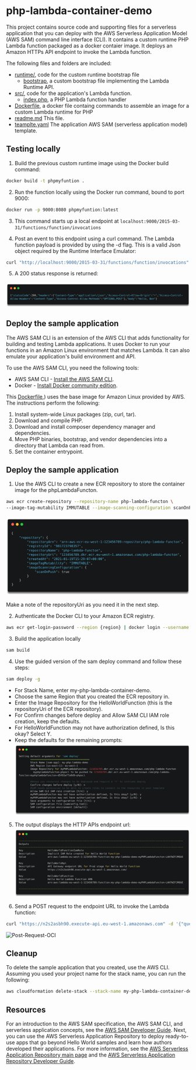 # php-lambda-container-demo

This project contains source code and supporting files for a serverless application that you can deploy with the AWS Serverless Application Model (AWS SAM) command line interface (CLI). It contains a custom runtime PHP Lambda function packaged as a docker contaier image. It deploys an Amazon HTTPs API endpoint to invoke the Lambda function. 

The following files and folders are included:

* [runtime/](./0.7-PHP-Lambda-functions-with-Docker-container-images/runtime), code for the custom runtime bootstrap file
  * [bootstrap](./0.7-PHP-Lambda-functions-with-Docker-container-images/runtime/bootstrap), a custom bootstrap file implementing the Lambda Runtime API.
* [src/](./0.7-PHP-Lambda-functions-with-Docker-container-images/src), code for the application's Lambda function.
  * [index.php](./0.7-PHP-Lambda-functions-with-Docker-container-images/src/index.php), a PHP Lambda function handler
* [Dockerfile](./0.7-PHP-Lambda-functions-with-Docker-container-images/Dockerfile), a docker file containg commands to assemble an image for a custom Lambda runtime for PHP
* [readme.md](./0.7-PHP-Lambda-functions-with-Docker-container-images/readme.md) This file.
* [teamplte.yaml](./0.7-PHP-Lambda-functions-with-Docker-container-images/template.yaml) The application AWS SAM (serverless application model) template.


## Testing locally
1.	Build the previous custom runtime image using the Docker build command:
```bash 
docker build -t phpmyfuntion .
```

2. Run the function locally using the Docker run command, bound to port 9000:
```bash 
docker run -p 9000:8080 phpmyfuntion:latest
```

3. This command starts up a local endpoint at `localhost:9000/2015-03-31/functions/function/invocations`


4.	Post an event to this endpoint using a curl command. The Lambda function payload is provided by using the -d flag.  This is a valid Json object required by the Runtime Interface Emulator:

```bash 
curl "http://localhost:9000/2015-03-31/functions/function/invocations" -d '{"queryStringParameters": {"name":"Ben"}}'
```

5. A 200 status response is returned:

![post-oci](../repository-resources/postOCI.png)


## Deploy the sample application

The AWS SAM CLI is an extension of the AWS CLI that adds functionality for building and testing Lambda applications. It uses Docker to run your functions in an Amazon Linux environment that matches Lambda. It can also emulate your application's build environment and API.

To use the AWS SAM CLI, you need the following tools:

* AWS SAM CLI - [Install the AWS SAM CLI](https://docs.aws.amazon.com/serverless-application-model/latest/developerguide/serverless-sam-cli-install.html).
* Docker - [Install Docker community edition](https://hub.docker.com/search/?type=edition&offering=community).

This [Dockerfile](./0.7-PHP-Lambda-functions-with-Docker-container-images/Dockerfile),) uses the base image for Amazon Linux provided by AWS. The instructions perform the following:

1.	Install system-wide Linux packages (zip, curl, tar).
1.	Download and compile PHP.
1.	Download and install composer dependency manager and dependencies.
1.	Move PHP binaries, bootstrap, and vendor dependencies into a directory that Lambda can read from.
1.	Set the container entrypoint.




## Deploy the sample application

1. Use the AWS CLI to create a new ECR repository to store the container image for the phpLambdaFuncton.

```bash
aws ecr create-repository --repository-name php-lambda-functon \
--image-tag-mutability IMMUTABLE --image-scanning-configuration scanOnPush=true
```
![create-repository-output](../repository-resources/repositryUrl.png)

Make a note of the repositoryUri as you need it in the next step.

2. Authenticate the Docker CLI to your Amazon ECR registry.

``` bash 
aws ecr get-login-password --region {region} | docker login --username AWS --password-stdin {yourAccountID}.dkr.ecr.{region} .amazonaws.com    
```
3. Build the application locally
```bash 
sam build
```

4. Use the guided version of the sam deploy command and follow these steps:

```bash
sam deploy -g
```
* For Stack Name, enter my-php-lambda-container-demo.
* Choose the same Region that you created the ECR repository in.
* Enter the Image Repository for the HelloWorldFunction (this is the repositoryUri of the ECR repository).
* For Confirm changes before deploy and Allow SAM CLI IAM role creation, keep the defaults.
* For HelloWorldFunction may not have authorization defined, Is this okay? Select Y.
* Keep the defaults for the remaining prompts:
![Sam-deploy-oci](../repository-resources/samDeployOci.png)

5. The output displays the HTTP APIs endpoint url:
    ![sam-oci-output](../repository-resources/SamOciOutput.png)

6. Send a POST request to the endpoint URL to invoke the Lambda function:
```bash
curl "https://n2s2asbh90.execute-api.eu-west-1.amazonaws.com" -d '{"queryStringParameters": {"name":"Ben"}}'
```

![Post-Request-OCI](../repository-resources/finalLambdaOCI.png)

## Cleanup

To delete the sample application that you created, use the AWS CLI. Assuming you used your project name for the stack name, you can run the following:

```bash
aws cloudformation delete-stack --stack-name my-php-lambda-container-demo
```

## Resources

For an introduction to the AWS SAM specification, the AWS SAM CLI, and serverless application concepts, see the [AWS SAM Developer Guide](https://docs.aws.amazon.com/serverless-application-model/latest/developerguide/what-is-sam.html).
Next, you can use the AWS Serverless Application Repository to deploy ready-to-use apps that go beyond Hello World samples and learn how authors developed their applications. For more information, see the [AWS Serverless Application Repository main page](https://aws.amazon.com/serverless/serverlessrepo/) and the [AWS Serverless Application Repository Developer Guide](https://docs.aws.amazon.com/serverlessrepo/latest/devguide/what-is-serverlessrepo.html).
